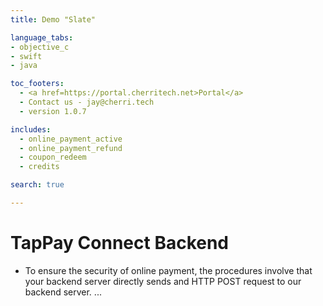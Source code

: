 ```yaml
---
title: Demo "Slate"

language_tabs:
- objective_c
- swift
- java

toc_footers:
  - <a href=https://portal.cherritech.net>Portal</a>
  - Contact us - jay@cherri.tech
  - version 1.0.7

includes:
  - online_payment_active
  - online_payment_refund
  - coupon_redeem
  - credits

search: true

---
```


# TapPay Connect Backend

  - To ensure the security of online payment, the procedures involve that your backend server directly sends and HTTP POST request to our backend server. ...
